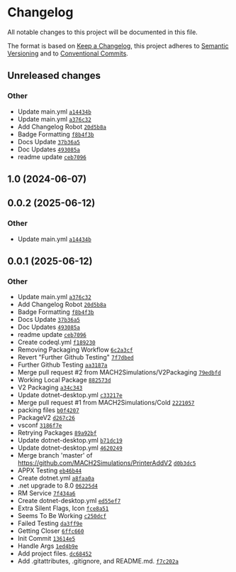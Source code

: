 # Changelog

All notable changes to this project will be documented in this file.

The format is based on [Keep a Changelog](https://keepachangelog.com/en/1.0.0/), this project adheres to [Semantic Versioning](https://semver.org/spec/v2.0.0.html) and to [Conventional Commits](https://www.conventionalcommits.org/en/v1.0.0/).

## Unreleased changes

### Other
- Update main.yml [`a14434b`](https://github.com/MACH2Simulations/PrinterAddV2/commit/a14434b)
- Update main.yml [`a376c32`](https://github.com/MACH2Simulations/PrinterAddV2/commit/a376c32)
- Add Changelog Robot [`20d5b8a`](https://github.com/MACH2Simulations/PrinterAddV2/commit/20d5b8a)
- Badge Formatting [`f8b4f3b`](https://github.com/MACH2Simulations/PrinterAddV2/commit/f8b4f3b)
- Docs Update [`37b36a5`](https://github.com/MACH2Simulations/PrinterAddV2/commit/37b36a5)
- Doc Updates [`493085a`](https://github.com/MACH2Simulations/PrinterAddV2/commit/493085a)
- readme update [`ceb7096`](https://github.com/MACH2Simulations/PrinterAddV2/commit/ceb7096)

## 1.0 (2024-06-07)

## 0.0.2 (2025-06-12)

### Other
- Update main.yml [`a14434b`](https://github.com/MACH2Simulations/PrinterAddV2/commit/a14434b)

## 0.0.1 (2025-06-12)

### Other
- Update main.yml [`a376c32`](https://github.com/MACH2Simulations/PrinterAddV2/commit/a376c32)
- Add Changelog Robot [`20d5b8a`](https://github.com/MACH2Simulations/PrinterAddV2/commit/20d5b8a)
- Badge Formatting [`f8b4f3b`](https://github.com/MACH2Simulations/PrinterAddV2/commit/f8b4f3b)
- Docs Update [`37b36a5`](https://github.com/MACH2Simulations/PrinterAddV2/commit/37b36a5)
- Doc Updates [`493085a`](https://github.com/MACH2Simulations/PrinterAddV2/commit/493085a)
- readme update [`ceb7096`](https://github.com/MACH2Simulations/PrinterAddV2/commit/ceb7096)
- Create codeql.yml [`f189230`](https://github.com/MACH2Simulations/PrinterAddV2/commit/f189230)
- Removing Packaging Workflow [`6c2a3cf`](https://github.com/MACH2Simulations/PrinterAddV2/commit/6c2a3cf)
- Revert "Further Github Testing" [`7f7dbed`](https://github.com/MACH2Simulations/PrinterAddV2/commit/7f7dbed)
- Further Github Testing [`aa3187a`](https://github.com/MACH2Simulations/PrinterAddV2/commit/aa3187a)
- Merge pull request #2 from MACH2Simulations/V2Packaging [`79edbfd`](https://github.com/MACH2Simulations/PrinterAddV2/commit/79edbfd)
- Working Local Package [`882573d`](https://github.com/MACH2Simulations/PrinterAddV2/commit/882573d)
- V2 Packaging [`a34c343`](https://github.com/MACH2Simulations/PrinterAddV2/commit/a34c343)
- Update dotnet-desktop.yml [`c33217e`](https://github.com/MACH2Simulations/PrinterAddV2/commit/c33217e)
- Merge pull request #1 from MACH2Simulations/Cold [`2221057`](https://github.com/MACH2Simulations/PrinterAddV2/commit/2221057)
- packing files [`b0f4207`](https://github.com/MACH2Simulations/PrinterAddV2/commit/b0f4207)
- PackageV2 [`d267c26`](https://github.com/MACH2Simulations/PrinterAddV2/commit/d267c26)
- vsconf [`3186f7e`](https://github.com/MACH2Simulations/PrinterAddV2/commit/3186f7e)
- Retrying Packages [`89a92bf`](https://github.com/MACH2Simulations/PrinterAddV2/commit/89a92bf)
- Update dotnet-desktop.yml [`b71dc19`](https://github.com/MACH2Simulations/PrinterAddV2/commit/b71dc19)
- Update dotnet-desktop.yml [`4620249`](https://github.com/MACH2Simulations/PrinterAddV2/commit/4620249)
- Merge branch 'master' of https://github.com/MACH2Simulations/PrinterAddV2 [`d0b3dc5`](https://github.com/MACH2Simulations/PrinterAddV2/commit/d0b3dc5)
- APPX Testing [`eb46b44`](https://github.com/MACH2Simulations/PrinterAddV2/commit/eb46b44)
- Create dotnet.yml [`a8faa0a`](https://github.com/MACH2Simulations/PrinterAddV2/commit/a8faa0a)
- .net upgrade to 8.0 [`06225d4`](https://github.com/MACH2Simulations/PrinterAddV2/commit/06225d4)
- RM Service [`7f434a6`](https://github.com/MACH2Simulations/PrinterAddV2/commit/7f434a6)
- Create dotnet-desktop.yml [`ed55ef7`](https://github.com/MACH2Simulations/PrinterAddV2/commit/ed55ef7)
- Extra Silent Flags, Icon [`fce8a51`](https://github.com/MACH2Simulations/PrinterAddV2/commit/fce8a51)
- Seems To Be Working [`c250dcf`](https://github.com/MACH2Simulations/PrinterAddV2/commit/c250dcf)
- Failed Testing [`da3ff9e`](https://github.com/MACH2Simulations/PrinterAddV2/commit/da3ff9e)
- Getting Closer [`6ffc660`](https://github.com/MACH2Simulations/PrinterAddV2/commit/6ffc660)
- Init Commit [`13614e5`](https://github.com/MACH2Simulations/PrinterAddV2/commit/13614e5)
- Handle Args [`1ed4b9e`](https://github.com/MACH2Simulations/PrinterAddV2/commit/1ed4b9e)
- Add project files. [`dc68452`](https://github.com/MACH2Simulations/PrinterAddV2/commit/dc68452)
- Add .gitattributes, .gitignore, and README.md. [`f7c202a`](https://github.com/MACH2Simulations/PrinterAddV2/commit/f7c202a)

